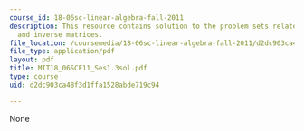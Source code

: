 ```yaml
---
course_id: 18-06sc-linear-algebra-fall-2011
description: This resource contains solution to the problem sets related to multiplication
  and inverse matrices.
file_location: /coursemedia/18-06sc-linear-algebra-fall-2011/d2dc903ca48f3d1ffa1528abde719c94_MIT18_06SCF11_Ses1.3sol.pdf
file_type: application/pdf
layout: pdf
title: MIT18_06SCF11_Ses1.3sol.pdf
type: course
uid: d2dc903ca48f3d1ffa1528abde719c94

---
```

None